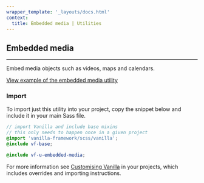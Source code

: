 ```yaml
---
wrapper_template: '_layouts/docs.html'
context:
  title: Embedded media | Utilities
---
```


## Embedded media

<hr>

Embed media objects such as videos, maps and calendars.

<div class="embedded-example"><a href="/docs/examples/utilities/embedded-media/" class="js-example" data-height="600">
View example of the embedded media utility
</a></div>

### Import

To import just this utility into your project, copy the snippet below and include it in your main Sass file.

```scss
// import Vanilla and include base mixins
// this only needs to happen once in a given project
@import 'vanilla-framework/scss/vanilla';
@include vf-base;

@include vf-u-embedded-media;
```

For more information see [Customising Vanilla](/docs/customising-vanilla/) in your projects, which includes overrides and importing instructions.
